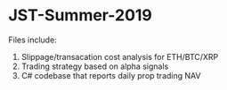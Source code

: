 # JST-Summer-2019
Files include: 
1. Slippage/transacation cost analysis for ETH/BTC/XRP 
2. Trading strategy based on alpha signals
3. C# codebase that reports daily prop trading NAV 
